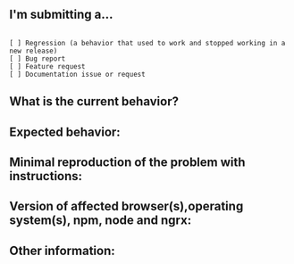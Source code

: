<!-- ❤️ ngrx? Please consider supporting our collective: 👉  [donate](https://opencollective.com/ngrx/donate) -->

## I'm submitting a...

<!-- Check one of the following options with "x" -->
<pre><code>
[ ] Regression (a behavior that used to work and stopped working in a new release)
[ ] Bug report  <!-- Please search GitHub for a similar issue or PR before submitting -->
[ ] Feature request
[ ] Documentation issue or request
</code></pre>

## What is the current behavior?

<!-- Describe the current behavior. -->

## Expected behavior:

<!-- Describe what the desired behavior would be. -->

## Minimal reproduction of the problem with instructions:

<!--
For bug reports please provide the *STEPS TO REPRODUCE* and if possible a *MINIMAL DEMO* of the problem via
https://plnkr.co/edit/tpl:757r6L
-->

## Version of affected browser(s),operating system(s), npm, node and ngrx:

## Other information:
